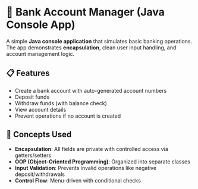 # 🏦 Bank Account Manager (Java Console App)

A simple **Java console application** that simulates basic banking operations. The app demonstrates **encapsulation**, clean user input handling, and account management logic.

## 📋 Features

- Create a bank account with auto-generated account numbers
- Deposit funds
- Withdraw funds (with balance check)
- View account details
- Prevent operations if no account is created

## 🧠 Concepts Used

- **Encapsulation**: All fields are private with controlled access via getters/setters
- **OOP (Object-Oriented Programming)**: Organized into separate classes
- **Input Validation**: Prevents invalid operations like negative deposit/withdrawals
- **Control Flow**: Menu-driven with conditional checks
